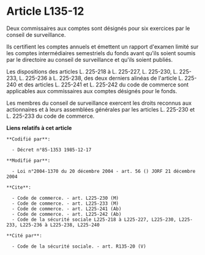 # Article L135-12

Deux commissaires aux comptes sont désignés pour six exercices par le conseil de surveillance.

Ils certifient les comptes annuels et émettent un rapport d'examen limité sur les comptes intermédiaires semestriels du fonds
avant qu'ils soient soumis par le directoire au conseil de surveillance et qu'ils soient publiés.

Les dispositions des articles L. 225-218 à L. 225-227, L. 225-230, L. 225-233, L. 225-236 à L. 225-238, des deux derniers
alinéas de l'article L. 225-240 et des articles L. 225-241 et L. 225-242 du code de commerce sont applicables aux
commissaires aux comptes désignés pour le fonds.

Les membres du conseil de surveillance exercent les droits reconnus aux actionnaires et à leurs assemblées générales par les
articles L. 225-230 et L. 225-233 du code de commerce.

**Liens relatifs à cet article**

	**Codifié par**:

	  - Décret n°85-1353 1985-12-17

	**Modifié par**:

	  - Loi n°2004-1370 du 20 décembre 2004 - art. 56 () JORF 21 décembre 2004

	**Cite**:

	  - Code de commerce. - art. L225-230 (M)
	  - Code de commerce. - art. L225-233 (M)
	  - Code de commerce. - art. L225-241 (Ab)
	  - Code de commerce. - art. L225-242 (Ab)
	  - Code de la sécurité sociale L225-218 à L225-227, L225-230, L225-233, L225-236 à L225-238, L225-240

	**Cité par**:

	  - Code de la sécurité sociale. - art. R135-20 (V)
